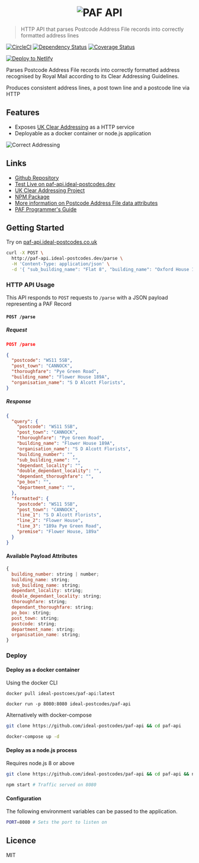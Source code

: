 <h1 align="center">
  <img src="https://img.ideal-postcodes.co.uk/PAF%20API%20Logo@3x.png" alt="PAF API">
</h1>

> HTTP API that parses Postcode Address File records into correctly formatted address lines

[![CircleCI](https://circleci.com/gh/ideal-postcodes/paf-api.svg?style=svg)](https://circleci.com/gh/ideal-postcodes/paf-api)
[![Dependency Status](https://david-dm.org/ideal-postcodes/paf-api.png)](https://david-dm.org/ideal-postcodes/paf-api)
[![Coverage Status](https://coveralls.io/repos/github/ideal-postcodes/paf-api/badge.svg?branch=master)](https://coveralls.io/github/ideal-postcodes/paf-api?branch=master)

[![Deploy to Netlify](https://www.netlify.com/img/deploy/button.svg)](https://app.netlify.com/start/deploy?repository=https://github.com/ideal-postcodes/paf-api)

Parses Postcode Address File records into correctly formatted address recognised by Royal Mail according to its Clear Addressing Guidelines.

Produces consistent address lines, a post town line and a postcode line via HTTP

## Features

- Exposes [UK Clear Addressing](https://github.com/ideal-postcodes/uk-clear-addressing) as a HTTP service
- Deployable as a docker container or node.js application

![Correct Addressing](https://img.ideal-postcodes.co.uk/correct_address.gif)

## Links

- [Github Repository](https://github.com/ideal-postcodes/paf-api)
- [Test Live on paf-api.ideal-postcodes.dev](https://paf-api.ideal-postcodes.dev)
- [UK Clear Addressing Project](https://github.com/ideal-postcodes/uk-clear-addressing)
- [NPM Package](https://www.npmjs.com/package/paf-api)
- [More information on Postcode Address File data attributes](https://ideal-postcodes.co.uk/documentation/paf-data)
- [PAF Programmer's Guide](https://js.ideal-postcodes.co.uk/guide.pdf)

## Getting Started

Try on [paf-api.ideal-postcodes.co.uk](https://paf-api.ideal-postcodes.co.uk)

```bash
curl -X POST \
  http://paf-api.ideal-postcodes.dev/parse \
  -H 'Content-Type: application/json' \
  -d '{ "sub_building_name": "Flat 8", "building_name": "Oxford House 110-114", "thoroughfare_name": "High Street" }'
```

### HTTP API Usage

This API responds to `POST` requests to `/parse` with a JSON payload representing a PAF Record

#### `POST /parse`

##### Request

```json
POST /parse

{
  "postcode": "WS11 5SB",
  "post_town": "CANNOCK",
  "thoroughfare": "Pye Green Road",
  "building_name": "Flower House 189A",
  "organisation_name": "S D Alcott Florists",
}
```

##### Response

```json
{
  "query": {
    "postcode": "WS11 5SB",
    "post_town": "CANNOCK",
    "thoroughfare": "Pye Green Road",
    "building_name": "Flower House 189A",
    "organisation_name": "S D Alcott Florists",
    "building_number": "",
    "sub_building_name": "",
    "dependant_locality": "",
    "double_dependant_locality": "",
    "dependant_thoroughfare": "",
    "po_box": "",
    "department_name": "",
  },
  "formatted": {
    "postcode": "WS11 5SB",
    "post_town": "CANNOCK",
    "line_1": "S D Alcott Florists",
    "line_2": "Flower House",
    "line_3": "189a Pye Green Road",
    "premise": "Flower House, 189a"
  }
}
```

#### Available Payload Attributes

```javascript
{
  building_number: string | number;
  building_name: string;
  sub_building_name: string;
  dependant_locality: string;
  double_dependant_locality: string;
  thoroughfare: string;
  dependant_thoroughfare: string;
  po_box: string;
  post_town: string;
  postcode: string;
  department_name: string;
  organisation_name: string;
}
```

### Deploy

#### Deploy as a docker container

Using the docker CLI

```
docker pull ideal-postcoes/paf-api:latest

docker run -p 8080:8080 ideal-postcodes/paf-api
```

Alternatively with docker-compose

```bash
git clone https://github.com/ideal-postcodes/paf-api && cd paf-api

docker-compose up -d
```

#### Deploy as a node.js process

Requires node.js 8 or above

```bash
git clone https://github.com/ideal-postcodes/paf-api && cd paf-api && npm install

npm start # Traffic served on 8080
```

#### Configuration

The following environment variables can be passed to the application.

```bash
PORT=8080 # Sets the port to listen on
```

## Licence

MIT

